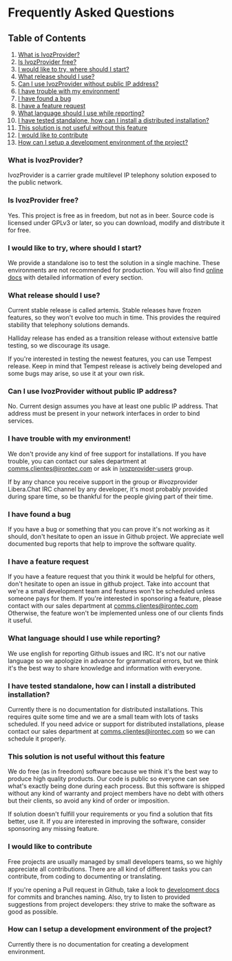 # Frequently Asked Questions

## Table of Contents
1. [What is IvozProvider?](#what-is-ivozprovider)
2. [Is IvozProvider free?](#is-ivozprovider-free)
3. [I would like to try, where should I start?](#i-would-like-to-try-where-should-i-start)
4. [What release should I use?](#what-release-should-i-use)
5. [Can I use IvozProvider without public IP address?](#can-i-use-ivozprovider-without-public-ip-address)
6. [I have trouble with my environment!](#i-have-a-trouble-with-my-environment)
7. [I have found a bug](#i-have-found-a-bug)
8. [I have a feature request](#i-have-a-feature-request)
9. [What language should I use while reporting?](#what-language-should-i-use-while-reporting)
10. [I have tested standalone, how can I install a distributed installation?](#i-have-tested-standalone-how-can-i-install-a-distributed-installation)
11. [This solution is not useful without this feature](#this-solution-is-not-useful-without-this-feature)
12. [I would like to contribute](#i-would-like-to-contribute)
13. [How can I setup a development environment of the project?](#how-can-i-setup-a-development-environment-of-the-project)

### What is IvozProvider?

IvozProvider is a carrier grade multilevel IP telephony solution exposed to the public network.

### Is IvozProvider free?

Yes. This project is free as in freedom, but not as in beer.
Source code is licensed under GPLv3 or later, so you can download, modify and distribute it for free.

### I would like to try, where should I start?

We provide a standalone iso to test the solution in a single machine. These environments are not
recommended for production. You will also find [online docs](https://irontec.github.io/ivozprovider/en/halliday/)
with detailed information of every section.

### What release should I use?

Current stable release is called artemis. Stable releases have frozen features, so they won't evolve too much in time.
This provides the required stability that telephony solutions demands.

Halliday release has ended as a transition release without extensive battle testing, so we discourage its usage.

If you're interested in testing the newest features, you can use Tempest release. Keep in mind that Tempest release is actively being developed and some bugs may arise, so use it at your own risk.

### Can I use IvozProvider without public IP address?

No. Current design assumes you have at least one public IP address.
That address must be present in your network interfaces in order to bind services.

### I have trouble with my environment!

We don't provide any kind of free support for installations. If you have trouble, you can contact our sales department
at comms.clientes@irontec.com or ask in [ivozprovider-users](https://groups.google.com/forum/#!forum/ivozprovider-users) group.

If by any chance you receive support in the group or #ivozprovider Libera.Chat IRC channel by any developer, it's most
probably provided during spare time, so be thankful for the people giving part of their time.

### I have found a bug

If you have a bug or something that you can prove it's not working as it should, don't hesitate to open an issue
in Github project. We appreciate well documented bug reports that help to improve the software quality.

### I have a feature request

If you have a feature request that you think it would be helpful for others, don't hesitate to open an issue in github
project. Take into account that we're a small development team and features won't be scheduled unless someone pays
for them. If you're interested in sponsoring a feature, please contact with our sales department at comms.clientes@irontec.com
Otherwise, the feature won't be implemented unless one of our clients finds it useful.

### What language should I use while reporting?

We use english for reporting Github issues and IRC. It's not our native language so we apologize in advance for
grammatical errors, but we think it's the best way to share knowledge and information with everyone.

### I have tested standalone, how can I install a distributed installation?

Currently there is no documentation for distributed installations. This requires quite some time and we are a small team with
lots of tasks scheduled. If you need advice or support for distributed installations, please contact our sales department at
comms.clientes@irontec.com so we can schedule it properly.

### This solution is not useful without this feature

We do free (as in freedom) software because we think it's the best way to produce high quality products. Our code is
public so everyone can see what's exactly being done during each process. But this software is shipped without any kind
of warranty and project members have no debt with others but their clients, so avoid any kind of order or imposition.

If solution doesn't fulfill your requirements or you find a solution that fits better, use it. If you are
interested in improving the software, consider sponsoring any missing feature.

### I would like to contribute

Free projects are usually managed by small developers teams, so we highly appreciate all contributions. There are all
kind of different tasks you can contribute, from coding to documenting or translating.

If you're opening a Pull request in Github, take a look to [development docs](https://github.com/irontec/ivozprovider/tree/main/doc/dev/en)
for commits and branches naming. Also, try to listen to provided suggestions from project developers: they strive to
make the software as good as possible.

### How can I setup a development environment of the project?

Currently there is no documentation for creating a development environment.



